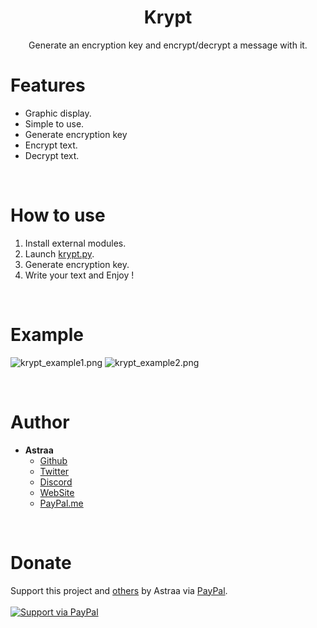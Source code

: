 <h1 align="center">Krypt</h1>
<p align="center">Generate an encryption key and encrypt/decrypt a message with it.</p>

# Features
 - Graphic display.
 - Simple to use.
 - Generate encryption key
 - Encrypt text.
 - Decrypt text.

<br>

# How to use
 1. Install external modules.
 2. Launch [krypt.py](krypt.py).
 3. Generate encryption key.
 4. Write your text and Enjoy !
 
<br>

# Example
![krypt_example1.png](https://cdn.discordapp.com/attachments/778283706388709376/880756385699229696/unknown.png)
![krypt_example2.png](https://cdn.discordapp.com/attachments/778283706388709376/880756531958804501/unknown.png)
 
<br>

# Author
- **Astraa**
    - [Github](https://github.com/AstraaDev)
    - [Twitter](https://twitter.com/AstraaDev)
    - [Discord](https://discord.gg/pUZrFnabvd)
    - [WebSite](http://astraadev.club/)
    - [PayPal.me](https://www.paypal.com/paypalme/fmrhrt)

<br>

# Donate
Support this project and [others](https://github.com/AstraaDev) by Astraa via [PayPal](https://www.paypal.com/).
<br>
<br>
<a href="https://www.paypal.me/fmrhrt/">
  <img alt="Support via PayPal" src="https://cdn.rawgit.com/twolfson/paypal-github-button/1.0.0/dist/button.svg"/>
</a>
